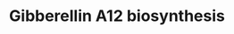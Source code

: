 ---
annotations:
- type: Pathway Ontology
  value: classic metabolic pathway
authors:
- LarsEijssen
- MaintBot
- AlexanderPico
- DeSl
- Egonw
description: Pathway that describes the biosynthesis of gibberellin A12 (GA12).
last-edited: 2019-09-17
organisms:
- Solanum lycopersicum
redirect_from:
- /index.php/Pathway:WP2628
- /instance/WP2628
schema-jsonld:
- '@context': https://schema.org/
  '@id': https://wikipathways.github.io/pathways/WP2628.html
  '@type': Dataset
  creator:
    '@type': Organization
    name: WikiPathways
  description: Pathway that describes the biosynthesis of gibberellin A12 (GA12).
  keywords:
  - 1.14.13.78
  - all-trans-geranyl-geranyl diphosphate
  - 5.5.1.13
  - ent-kaur-16-en-19-al
  - 1.14.13.79
  - 4.2.3.19
  - ent-kaur-16-ene
  - Metaboliteent-copalyl diphosphate
  - ent-kaurenoate
  - GA12-aldehyde
  - ent-kaur-16-en-19-ol
  - ent-7-α-hydroxykaurenoate
  - GA12
  license: CC0
  name: Gibberellin A12 biosynthesis
seo: CreativeWork
title: Gibberellin A12 biosynthesis
wpid: WP2628
---